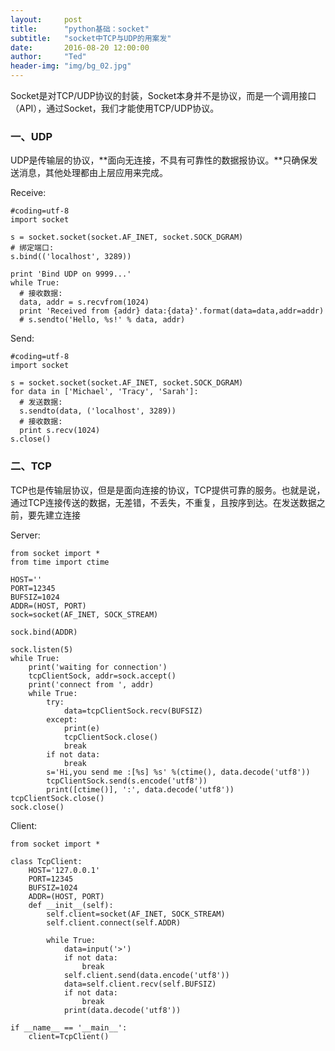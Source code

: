 ```yaml
---
layout:     post
title:      "python基础：socket"
subtitle:   "socket中TCP与UDP的用案发"
date:       2016-08-20 12:00:00
author:     "Ted"
header-img: "img/bg_02.jpg"
---
```


Socket是对TCP/UDP协议的封装，Socket本身并不是协议，而是一个调用接口（API），通过Socket，我们才能使用TCP/UDP协议。

### 一、UDP

UDP是传输层的协议，**面向无连接，不具有可靠性的数据报协议。**只确保发送消息，其他处理都由上层应用来完成。

Receive:

```
#coding=utf-8
import socket

s = socket.socket(socket.AF_INET, socket.SOCK_DGRAM)
# 绑定端口:
s.bind(('localhost', 3289))

print 'Bind UDP on 9999...'
while True:
  # 接收数据:
  data, addr = s.recvfrom(1024)
  print 'Received from {addr} data:{data}'.format(data=data,addr=addr)
  # s.sendto('Hello, %s!' % data, addr)
```

Send:

```
#coding=utf-8
import socket

s = socket.socket(socket.AF_INET, socket.SOCK_DGRAM)
for data in ['Michael', 'Tracy', 'Sarah']:
  # 发送数据:
  s.sendto(data, ('localhost', 3289))
  # 接收数据:
  print s.recv(1024)
s.close()
```

### 二、TCP

TCP也是传输层协议，但是是面向连接的协议，TCP提供可靠的服务。也就是说，通过TCP连接传送的数据，无差错，不丢失，不重复，且按序到达。在发送数据之前，要先建立连接

Server:

```
from socket import *
from time import ctime

HOST=''
PORT=12345
BUFSIZ=1024
ADDR=(HOST, PORT)
sock=socket(AF_INET, SOCK_STREAM)

sock.bind(ADDR)

sock.listen(5)
while True:
    print('waiting for connection')
    tcpClientSock, addr=sock.accept()
    print('connect from ', addr)
    while True:
        try:
            data=tcpClientSock.recv(BUFSIZ)
        except:
            print(e)
            tcpClientSock.close()
            break
        if not data:
            break
        s='Hi,you send me :[%s] %s' %(ctime(), data.decode('utf8'))
        tcpClientSock.send(s.encode('utf8'))
        print([ctime()], ':', data.decode('utf8'))
tcpClientSock.close()
sock.close()
```

Client:

```
from socket import *

class TcpClient:
    HOST='127.0.0.1'
    PORT=12345
    BUFSIZ=1024
    ADDR=(HOST, PORT)
    def __init__(self):
        self.client=socket(AF_INET, SOCK_STREAM)
        self.client.connect(self.ADDR)

        while True:
            data=input('>')
            if not data:
                break
            self.client.send(data.encode('utf8'))
            data=self.client.recv(self.BUFSIZ)
            if not data:
                break
            print(data.decode('utf8'))
            
if __name__ == '__main__':
    client=TcpClient()
```



